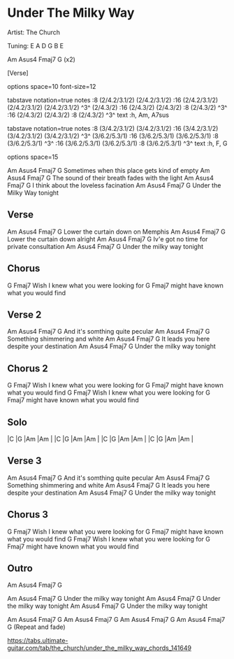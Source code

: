 # Under The Milky Way

Artist: The Church

Tuning: E A D G B E

Am  Asus4  Fmaj7  G (x2)

[Verse]

<div class="vex-tabdiv"
    width=680 scale=1.0>

options space=10 font-size=12

tabstave notation=true
  notes :8 (2/4.2/3.1/2) (2/4.2/3.1/2) :16 (2/4.2/3.1/2) (2/4.2/3.1/2) (2/4.2/3.1/2) ^3^ (2/4.3/2) :16 (2/4.3/2) (2/4.3/2) :8 (2/4.3/2) ^3^ :16 (2/4.3/2) (2/4.3/2) :8 (2/4.3/2) ^3^
  text :h, Am, A7sus

tabstave notation=true
  notes :8 (3/4.2/3.1/2) (3/4.2/3.1/2) :16 (3/4.2/3.1/2) (3/4.2/3.1/2) (3/4.2/3.1/2) ^3^ (3/6.2/5.3/1) :16 (3/6.2/5.3/1) (3/6.2/5.3/1) :8 (3/6.2/5.3/1) ^3^ :16 (3/6.2/5.3/1) (3/6.2/5.3/1) :8 (3/6.2/5.3/1) ^3^
  text :h, F, G

options space=15

</div>

Am                    Asus4              Fmaj7      G
  Sometimes when this place gets kind of empty
Am                   Asus4                 Fmaj7      G
  The sound of their breath fades with the light
Am         Asus4    Fmaj7         G
  I think about the loveless facination
Am            Asus4       Fmaj7      G
    Under the Milky Way tonight

## Verse

Am          Asus4           Fmaj7      G
  Lower the curtain down on Memphis
Am          Asus4          Fmaj7      G
  Lower the curtain down alright
Am            Asus4    Fmaj7         G
  Iv'e got no time for private consultation
Am            Asus4       Fmaj7      G
    Under the milky way tonight

## Chorus

G                             Fmaj7
    Wish I knew what you were looking for
G                                   Fmaj7
    might have known what you would find

## Verse 2

Am         Asus4            Fmaj7   G
  And it's somthing quite pecular
Am          Asus4          Fmaj7   G
  Something shimmering and white
Am         Asus4       Fmaj7          G
  It leads you here despite your destination
Am            Asus4       Fmaj7   G
    Under the milky way tonight

## Chorus 2

G                             Fmaj7
    Wish I knew what you were looking for
G                                   Fmaj7
    might have known what you would find
G                             Fmaj7
    Wish I knew what you were looking for
G                                   Fmaj7
    might have known what you would find

## Solo

|C   |G   |Am   |Am   |
|C   |G   |Am   |Am   |
|C   |G   |Am   |Am   |
|C   |G   |Am   |Am   |

## Verse 3

Am         Asus4            Fmaj7   G
  And it's somthing quite pecular
Am          Asus4          Fmaj7   G
  Something shimmering and white
Am         Asus4       Fmaj7          G
  It leads you here despite your destination
Am            Asus4       Fmaj7   G
    Under the milky way tonight

## Chorus 3

G                             Fmaj7
    Wish I knew what you were looking for
G                                   Fmaj7
    might have known what you would find
G                             Fmaj7
    Wish I knew what you were looking for
G                                   Fmaj7
    might have known what you would find

## Outro

Am   Asus4   Fmaj7    G

Am            Asus4       Fmaj7   G
    Under the milky way tonight
Am            Asus4       Fmaj7   G
    Under the milky way tonight
Am            Asus4       Fmaj7   G
    Under the milky way tonight

Am   Asus4   Fmaj7    G
Am   Asus4   Fmaj7    G
Am   Asus4   Fmaj7    G
Am   Asus4   Fmaj7    G
(Repeat and fade)


https://tabs.ultimate-guitar.com/tab/the_church/under_the_milky_way_chords_141649